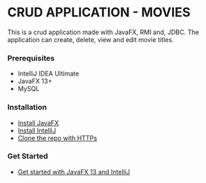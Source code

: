 # CRUD APPLICATION - MOVIES
This is a crud application made with JavaFX, RMI and, JDBC. The application can create, delete, view and edit movie titles.

### Prerequisites
* IntelliJ IDEA Ultimate
* JavaFX 13+
* MySQL

### Installation
* [Install JavaFX](https://openjfx.io/openjfx-docs/#install-javafx)
* [Install IntelliJ](https://www.jetbrains.com/idea/download/#section=mac)
* [Clone the repo with HTTPs](https://github.com/rosemaina/Cat2OOP.git)

### Get Started 
* [Get started with JavaFX 13 and IntelliJ](https://openjfx.io/openjfx-docs/#install-javafx)
